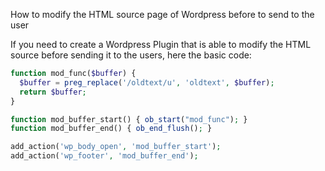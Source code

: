 How to modify the HTML source page of Wordpress before to send to the user

If you need to create a Wordpress Plugin that is able to modify the HTML source before sending it to the users, here the basic code:

```php
function mod_func($buffer) {
  $buffer = preg_replace('/oldtext/u', 'oldtext', $buffer);
  return $buffer;
}

function mod_buffer_start() { ob_start("mod_func"); }
function mod_buffer_end() { ob_end_flush(); }

add_action('wp_body_open', 'mod_buffer_start');
add_action('wp_footer', 'mod_buffer_end');
```

